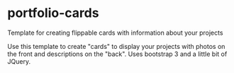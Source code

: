 # portfolio-cards
Template for creating flippable cards with information about your projects

Use this template to create "cards" to display your projects with photos on the front and descriptions on the "back". Uses bootstrap 3 and a little bit of JQuery. 
